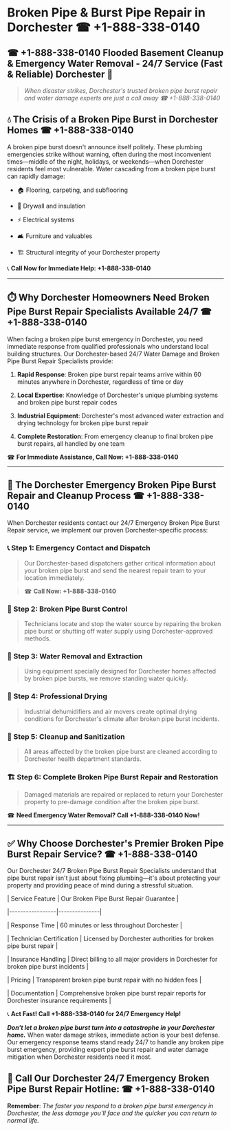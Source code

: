 # Broken Pipe & Burst Pipe Repair in Dorchester ☎ +1-888-338-0140  
## ☎ +1-888-338-0140 Flooded Basement Cleanup & Emergency Water Removal - 24/7 Service (Fast & Reliable) Dorchester 🚨  

> *When disaster strikes, Dorchester's trusted broken pipe burst repair and water damage experts are just a call away ☎ +1-888-338-0140*  

## 💧 The Crisis of a Broken Pipe Burst in Dorchester Homes ☎ +1-888-338-0140  

A broken pipe burst doesn't announce itself politely. These plumbing emergencies strike without warning, often during the most inconvenient times—middle of the night, holidays, or weekends—when Dorchester residents feel most vulnerable. Water cascading from a broken pipe burst can rapidly damage:  

* 🏠 Flooring, carpeting, and subflooring  
* 🧱 Drywall and insulation  
* ⚡ Electrical systems  
* 🛋️ Furniture and valuables  
* 🏗️ Structural integrity of your Dorchester property  

📞 **Call Now for Immediate Help: +1-888-338-0140**  

---  

## ⏱️ Why Dorchester Homeowners Need Broken Pipe Burst Repair Specialists Available 24/7 ☎ +1-888-338-0140  

When facing a broken pipe burst emergency in Dorchester, you need immediate response from qualified professionals who understand local building structures. Our Dorchester-based 24/7 Water Damage and Broken Pipe Burst Repair Specialists provide:  

1. **Rapid Response**: Broken pipe burst repair teams arrive within 60 minutes anywhere in Dorchester, regardless of time or day  
2. **Local Expertise**: Knowledge of Dorchester's unique plumbing systems and broken pipe burst repair codes  
3. **Industrial Equipment**: Dorchester's most advanced water extraction and drying technology for broken pipe burst repair  
4. **Complete Restoration**: From emergency cleanup to final broken pipe burst repairs, all handled by one team  

☎ **For Immediate Assistance, Call Now: +1-888-338-0140**  

---  

## 🔧 The Dorchester Emergency Broken Pipe Burst Repair and Cleanup Process ☎ +1-888-338-0140  

When Dorchester residents contact our 24/7 Emergency Broken Pipe Burst Repair service, we implement our proven Dorchester-specific process:  

### 📞 Step 1: Emergency Contact and Dispatch  
> Our Dorchester-based dispatchers gather critical information about your broken pipe burst and send the nearest repair team to your location immediately.  
> ☎ **Call Now: +1-888-338-0140**  

### 🚿 Step 2: Broken Pipe Burst Control  
> Technicians locate and stop the water source by repairing the broken pipe burst or shutting off water supply using Dorchester-approved methods.  

### 🌊 Step 3: Water Removal and Extraction  
> Using equipment specially designed for Dorchester homes affected by broken pipe bursts, we remove standing water quickly.  

### 💨 Step 4: Professional Drying  
> Industrial dehumidifiers and air movers create optimal drying conditions for Dorchester's climate after broken pipe burst incidents.  

### 🧼 Step 5: Cleanup and Sanitization  
> All areas affected by the broken pipe burst are cleaned according to Dorchester health department standards.  

### 🏗️ Step 6: Complete Broken Pipe Burst Repair and Restoration  
> Damaged materials are repaired or replaced to return your Dorchester property to pre-damage condition after the broken pipe burst.  

☎ **Need Emergency Water Removal? Call +1-888-338-0140 Now!**  

---  

## ✅ Why Choose Dorchester's Premier Broken Pipe Burst Repair Service? ☎ +1-888-338-0140  

Our Dorchester 24/7 Broken Pipe Burst Repair Specialists understand that pipe burst repair isn't just about fixing plumbing—it's about protecting your property and providing peace of mind during a stressful situation.  

| Service Feature | Our Broken Pipe Burst Repair Guarantee |  
|-----------------|---------------|  
| Response Time | 60 minutes or less throughout Dorchester |  
| Technician Certification | Licensed by Dorchester authorities for broken pipe burst repair |  
| Insurance Handling | Direct billing to all major providers in Dorchester for broken pipe burst incidents |  
| Pricing | Transparent broken pipe burst repair with no hidden fees |  
| Documentation | Comprehensive broken pipe burst repair reports for Dorchester insurance requirements |  

📞 **Act Fast! Call +1-888-338-0140 for 24/7 Emergency Help!**  

***Don't let a broken pipe burst turn into a catastrophe in your Dorchester home.*** When water damage strikes, immediate action is your best defense. Our emergency response teams stand ready 24/7 to handle any broken pipe burst emergency, providing expert pipe burst repair and water damage mitigation when Dorchester residents need it most.  

## 📱 Call Our Dorchester 24/7 Emergency Broken Pipe Burst Repair Hotline: ☎ +1-888-338-0140  

**Remember**: *The faster you respond to a broken pipe burst emergency in Dorchester, the less damage you'll face and the quicker you can return to normal life.*